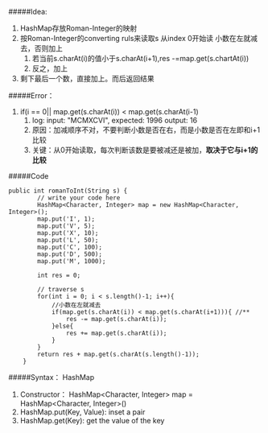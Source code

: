 #####Idea:
1. HashMap存放Roman-Integer的映射
2. 按Roman-Integer的converting ruls来读取s
    从index 0开始读
    小数在左就减去，否则加上
    1. 若当前s.charAt(i)的值小于s.charAt(i+1),res -=map.get(s.chartAt(i))
    2. 反之，加上
3. 剩下最后一个数，直接加上。而后返回结果

#####Error：
1. if(i == 0|| map.get(s.charAt(i)) < map.get(s.charAt(i-1)
    1. log: input: "MCMXCVI", expected: 1996 output: 16
    2. 原因：加减顺序不对，不要判断小数是否在右，而是小数是否在左即和i+1比较
    3. 关键：从0开始读取，每次判断该数是要被减还是被加，**取决于它与i+1的比较**
    
#####Code


```
public int romanToInt(String s) {
        // write your code here
        HashMap<Character, Integer> map = new HashMap<Character, Integer>();
        map.put('I', 1);
        map.put('V', 5);
        map.put('X', 10);
        map.put('L', 50);
        map.put('C', 100);
        map.put('D', 500);
        map.put('M', 1000);
        
        int res = 0;
        
        // traverse s
        for(int i = 0; i < s.length()-1; i++){
            //小数在左就减去
            if(map.get(s.charAt(i)) < map.get(s.charAt(i+1))){ //**
                res -= map.get(s.charAt(i));
            }else{
                res += map.get(s.charAt(i));
            }
        }
        return res + map.get(s.charAt(s.length()-1));
    }
```

#####Syntax：
HashMap
1. Constructor： HashMap<Character, Integer> map = HashMap<Character, Integer>()
2. HashMap.put(Key, Value): inset a pair
3. HashMap.get(Key): get the value of the key